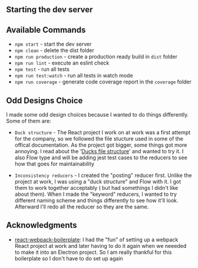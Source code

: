 
## Starting the dev server

## Available Commands

- `npm start` - start the dev server
- `npm clean` - delete the dist folder
- `npm run production` - create a production ready build in `dist` folder
- `npm run lint` - execute an eslint check
- `npm test` - run all tests
- `npm run test:watch` - run all tests in watch mode
- `npm run coverage` - generate code coverage report in the `coverage` folder


## Odd Designs Choice

I made some odd design choices because I wanted to do things differently. Some of them are:

- `Duck structure` - The React project I work on at work was a first attempt for the company, so we followed the file stucture used in some of the offical documentation. As the project got bigger, some things got more annoying. I read about the '[Ducks file structure](https://github.com/erikras/ducks-modular-redux)' and wanted to try it. I also Flow type and will be adding jest test cases to the reducers to see how that goes for maintainability

- `Inconsistency reducers` - I created the "posting" reducer first. Unlike the project at work, I was using a "duck structure" and Flow with it. I got them to work together acceptably ( but had somethings I didn't like about them).  When I made the "keyword" reducers, I wanted to try different naming scheme and things differently to see how it'll look. Afterward I'll redo all the reducer so they are the same. 



## Acknowledgments

- [react-webpack-boilerplate](https://github.com/KleoPetroff/react-webpack-boilerplate): I had the "fun" of setting up a webpack React project at work and later having to do it again when we neeeded to make it into an Electron project.  So I am really thankful for this boilerplate so I don't have to do set up again 